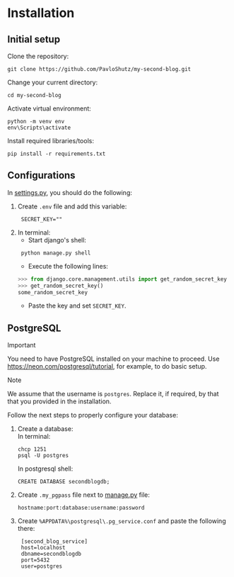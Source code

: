 # Installation
## Initial setup
Clone the repository:
```
git clone https://github.com/PavloShutz/my-second-blog.git
```
Change your current directory:
```
cd my-second-blog
```
Activate virtual environment:
```
python -m venv env
env\Scripts\activate
```
Install required libraries/tools:
```
pip install -r requirements.txt
```
## Configurations
In [settings.py](my_second_blog/settings.py), you should do the following:
1) Create `.env` file and add this variable:
   ```dotenv
    SECRET_KEY=""
    ```
2) In terminal:
   - Start django's shell:
   ```commandline
    python manage.py shell
    ```
   - Execute the following lines:
   ```python
   >>> from django.core.management.utils import get_random_secret_key
   >>> get_random_secret_key()
   some_random_secret_key
   ```
   - Paste the key and set `SECRET_KEY`.
## PostgreSQL
> [!IMPORTANT]
> You need to have PostgreSQL installed on your machine to proceed.
> Use https://neon.com/postgresql/tutorial, for example, to do basic setup.

> [!NOTE]
> We assume that the username is `postgres`. Replace it, if required, by that
> that you provided in the installation.

Follow the next steps to properly configure your database:
1) Create a database:\
    In terminal:
    ```commandline
    chcp 1251
    psql -U postgres
    ```
    In postgresql shell:
    ```postgresql
    CREATE DATABASE secondblogdb;
    ```
2) Create `.my_pgpass` file next to [manage.py](manage.py) file:
   ```
   hostname:port:database:username:password
   ```
3) Create `%APPDATA%\postgresql\.pg_service.conf` and paste the following there:
   ```
    [second_blog_service]
    host=localhost
    dbname=secondblogdb
    port=5432
    user=postgres
    ```
